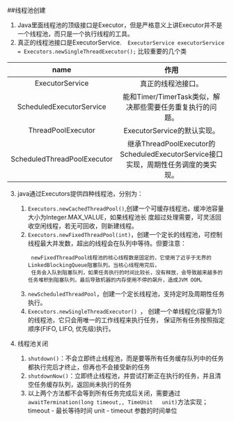 ##线程池创建
1. Java里面线程池的顶级接口是Executor，但是严格意义上讲Executor并不是一个线程池，而只是一个执行线程的工具。
2. 真正的线程池接口是ExecutorService.`  ExecutorService executorService = Executors.newSingleThreadExecutor();`
        比较重要的几个类<br>
        
| name | 作用|
|:------:|:-----:|
|ExecutorService|真正的线程池接口。|
|ScheduledExecutorService|能和Timer/TimerTask类似，解决那些需要任务重复执行的问题。|
|ThreadPoolExecutor|ExecutorService的默认实现。|
|ScheduledThreadPoolExecutor|继承ThreadPoolExecutor的ScheduledExecutorService接口实现，周期性任务调度的类实现。|
 
 
3. java通过Executors提供四种线程池，分别为：
    1.  `Executors.newCachedThreadPool()`,创建一个可缓存线程池，缓冲池容量大小为Integer.MAX_VALUE，如果线程池长
            度超过处理需要，可灵活回收空闲线程，若无可回收，则新建线程。
    2.   `Executors.newFixedThreadPool(int)`，创建一个定长的线程池，可控制线程最大并发数，超出的线程会在队列中等待。但要注意：
            ```text
             newFixedThreadPool线程池的核心线程数是固定的，它使用了近乎于无界的LinkedBlockingQueue阻塞队列。当核心线程用完后，  
             任务会入队到阻塞队列，如果任务执行的时间比较长，没有释放，会导致越来越多的任务堆积到阻塞队列，最后导致机器的内存使用不停的飙升，造成JVM OOM。
            ```
    3.   `newScheduledThreadPool`，创建一个定长线程池，支持定时及周期性任务执行。
    4.   `Executors.newSingleThreadExecutor() `， 创建一个单线程化(容量为1)的线程池，它只会用唯一的工作线程来执行任务，
        保证所有任务按照指定顺序(FIFO, LIFO, 优先级)执行。
        
4.  线程池关闭
     1.  `shutdown()`：不会立即终止线程池，而是要等所有任务缓存队列中的任务都执行完后才终止，但再也不会接受新的任务
     2.  `shutdownNow()`：立即终止线程池，并尝试打断正在执行的任务，并且清空任务缓存队列，返回尚未执行的任务 
     3.  以上两个方法都不会等到所有任务完成后关闭，需要通过`awaitTermination(long timeout,, TimeUnit   unit)`方法实现；
            timeout - 最长等待时间   unit - timeout 参数的时间单位
            

